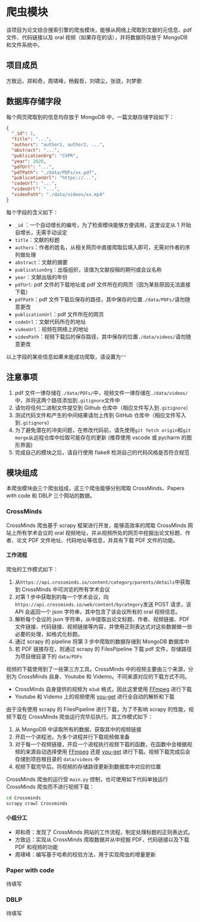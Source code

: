 # 爬虫模块

该项目为论文综合搜索引擎的爬虫模块，能够从网络上爬取到文献的元信息、pdf 文件、代码链接以及 oral 视频（如果存在的话），并将数据将存放于 MongoDB 和文件系统中。

## 项目成员

方致远，郑和奇，周啸峰，杨毅哲，刘啸尘，张骁，刘梦歌

## 数据库存储字段

每个网页爬取到的信息均存放于 MongoDB 中，一篇文献存储字段如下：

```json
{
  "_id": 1,
  "title": "...",
  "authors": "author1, author2, ...",
  "abstract": "...",
  "publicationOrg": "CVPR",
  "year": 2020,
  "pdfUrl": "...",
  "pdfPath": "./data/PDFs/xx.pdf",
  "publicationUrl": "https://...",
  "codeUrl": "...",
  "videoUrl": "...",
  "videoPath": "./data/videos/xx.mp4"
}
```

每个字段的含义如下：

- `_id` ：一个自动增长的编号，为了检索模块能够方便调用，这里设定从 1 开始自增长，无需手动设定
- `title`：文献的标题
- `authors`：作者的姓名，从相关网页中直接爬取后填入即可，无需对作者的序列做处理
- `abstract`：文献的摘要
- `publicationOrg`：出版组织，该值为文献投稿的期刊或会议名称
- `year`：文献出版的年份
- `pdfUrl`: pdf 文件的下载地址或 pdf 文件所在的网页（因为某些原因无法直接下载）
- `pdfPath`：pdf 文件下载后保存的路径，其中保存的位置`./data/PDFs/`请勿随意更改
- `publicationUrl`：pdf 文件所在的网页
- `codeUrl`：文献代码所在的地址
- `videoUrl`：视频在网络上的地址
- `videoPath`：视频下载后的保存路径，其中保存的位置`./data/videos/`请勿随意更改

以上字段的某些信息如果未能成功爬取，请设置为`""`

## 注意事项

1. pdf 文件一律存储在`./data/PDFs/`中，视频文件一律存储在`./data/videos/`中，并将这两个路径添加到`.gitignore`文件中
2. 请勿将任何二进制文件提交到 Github 仓库中（相应文件写入到`.gitignore`）
3. 测试代码文件和产生的中间结果请勿上传到 GitHub 仓库中（相应文件写入到`.gitignore`）
4. 为了避免潜在的冲突问题，在修改代码前，请先使用`git fetch origin`和`git merge`从远程仓库中拉取可能存在的更新 (推荐使用 vscode 或 pycharm 的图形界面)
5. 完成自己的模块之后，请自行使用 flake8 检测自己的代码风格是否符合规范

## 模块组成

本爬虫模块由三个爬虫组成，这三个爬虫能够分别爬取 CrossMinds、Papers with code 和 DBLP 三个网站的数据。

### CrossMinds

CrossMinds 爬虫基于 scrapy 框架进行开发，能够高效率的爬取 CrossMinds 网站上所有学术会议的 oral 视频地址，并从视频所处的网页中挖掘出论文标题、作者、论文 PDF 文件地址、代码地址等信息，并具有下载 PDF 文件的功能。

#### 工作流程

爬虫的工作模式如下：

1. 从`https://api.crossminds.io/content/category/parents/details`中获取到 CrossMinds 中可浏览的所有学术会议
2. 对第 1 步中获取到的每一个学术会议，向`https://api.crossminds.io/web/content/bycategory`发送 POST 请求，该 API 会返回一个 json 字符串，其中包含了该会议所有的 oral 视频信息。
3. 解析每个会议的 json 字符串，从中提取出论文标题、作者、视频链接、PDF 文件链接、代码链接、视频链接等内容，并使用正则表达式对这些数据做一些必要的处理，如格式化标题。
4. 通过 scrapy 的 pipeline 将第 3 步中爬取的数据存储到 MongoDB 数据库中
5. 若 PDF 链接存在，则通过 scrapy 的 FilesPipeline 下载 pdf 文件，存储路径为项目根目录下的 `data/PDFs`

视频的下载使用到了一些第三方工具。CrossMinds 中的视频主要由三个来源，分别为 CrossMinds 自身、Youtube 和 Videmo。不同来源对应的下载方式不同。

- CrossMinds 自身提供的视频为 `m3u8` 格式，因此这里使用 [FFmpeg](https://github.com/FFmpeg/FFmpeg) 进行下载
- Youtube 和 Videmo 上的视频使用 [you-get](https://github.com/soimort/you-get) 进行全自动的解析和下载

由于没有使用 scrapy 的 FilesPipeline 进行下载，为了不影响 scrapy 的性能，视频下载在 CrossMinds 爬虫运行完毕后执行。其工作模式如下：

1. 从 MongoDB 中读取所有的数据，获取其中的视频链接
2. 开启一个进程池，为多个进程并行下载视频做准备
3. 对于每一个视频链接，开启一个进程执行视频下载的函数，在函数中会根据视频的来源自动选择使用 [FFmpeg](https://github.com/FFmpeg/FFmpeg) 还是 [you-get](https://github.com/soimort/you-get) 进行下载。视频下载完成后会存储到项目根目录的 `data/videos` 中
4. 视频下载完毕后，将视频的存储路径更新到数据库中对应的位置

CrossMinds 爬虫的运行受 `main.py` 控制，也可使用如下代码单独运行 CrossMinds 爬虫而不进行视频下载：

```bash
cd Crossminds
scrapy crawl Crossminds
```

#### 小组分工

- 郑和奇：发现了 CrossMinds 网站的工作流程，制定处理标题的正则表达式。
- 方致远：实现从 CrossMinds 爬取数据并从中挖掘 PDF、代码链接以及下载 PDF 和视频的功能
- 周啸峰：编写基于哈希的校验方法，用于实现爬虫的增量更新

### Paper with code

待填写

### DBLP

待填写

